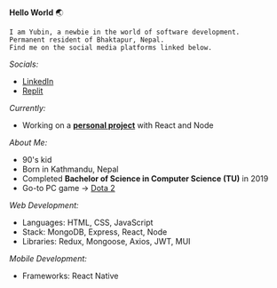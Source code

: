 **Hello World** 🌏  

```
I am Yubin, a newbie in the world of software development.  
Permanent resident of Bhaktapur, Nepal.
Find me on the social media platforms linked below.  
```  

*Socials:*  
- [LinkedIn](https://www.linkedin.com/in/yubinkarki/)  
- [Replit](https://replit.com/@YubinKarki)  

*Currently:*  
- Working on a **[personal project](https://github.com/yubinkarki/Projecter)** with React and Node

*About Me:*  
- 90's kid
- Born in Kathmandu, Nepal
- Completed **Bachelor of Science in Computer Science (TU)** in 2019
- Go-to PC game → [Dota 2](https://www.dota2.com/home)

*Web Development:*  
- Languages: HTML, CSS, JavaScript  
- Stack: MongoDB, Express, React, Node  
- Libraries: Redux, Mongoose, Axios, JWT, MUI  

*Mobile Development:*  
- Frameworks: React Native
